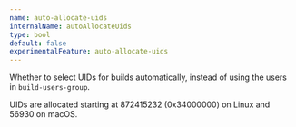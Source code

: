 ```yaml
---
name: auto-allocate-uids
internalName: autoAllocateUids
type: bool
default: false
experimentalFeature: auto-allocate-uids
---
```

Whether to select UIDs for builds automatically, instead of using the
users in `build-users-group`.

UIDs are allocated starting at 872415232 (0x34000000) on Linux and 56930 on macOS.
